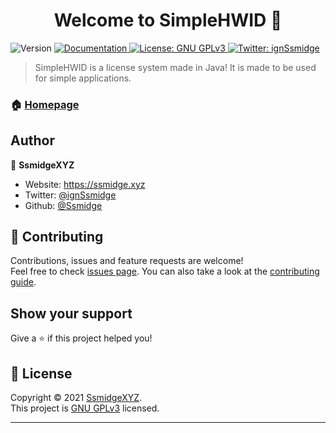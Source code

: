 <h1 align="center">Welcome to SimpleHWID 👋</h1>
<p>
  <img alt="Version" src="https://img.shields.io/badge/version-1.0-blue.svg?cacheSeconds=2592000" />
  <a href="https://github.com/WeLikeToCodeStuff/SimpleHWID/wiki" target="_blank">
    <img alt="Documentation" src="https://img.shields.io/badge/documentation-yes-brightgreen.svg" />
  </a>
  <a href="https://github.com/WeLikeToCodeStuff/SimpleHWID/blob/main/LICENSE" target="_blank">
    <img alt="License: GNU GPLv3" src="https://img.shields.io/badge/License-GNU GPLv3-yellow.svg" />
  </a>
  <a href="https://twitter.com/ignSsmidge" target="_blank">
    <img alt="Twitter: ignSsmidge" src="https://img.shields.io/twitter/follow/ignSsmidge.svg?style=social" />
  </a>
</p>

> SimpleHWID is a license system made in Java! It is made to be used for simple applications.

### 🏠 [Homepage](https://ssmidge.xyz)

## Author

👤 **SsmidgeXYZ**

* Website: https://ssmidge.xyz
* Twitter: [@ignSsmidge](https://twitter.com/ignSsmidge)
* Github: [@Ssmidge](https://github.com/Ssmidge)

## 🤝 Contributing

Contributions, issues and feature requests are welcome!<br />Feel free to check [issues page](https://github.com/WeLikeToCodeStuff/SimpleHWID/issues). You can also take a look at the [contributing guide](https://github.com/WeLikeToCodeStuff/SimpleHWID/pulls).

## Show your support

Give a ⭐️ if this project helped you!

## 📝 License

Copyright © 2021 [SsmidgeXYZ](https://github.com/Ssmidge).<br />
This project is [GNU GPLv3](https://github.com/WeLikeToCodeStuff/SimpleHWID/blob/main/LICENSE) licensed.

***
